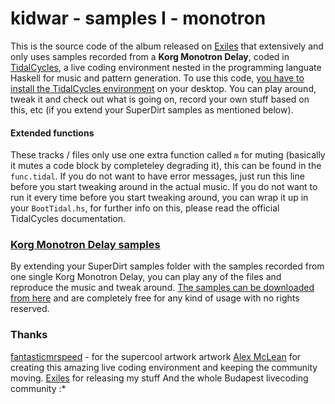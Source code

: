 # kidwar - samples I - monotron
This is the source code of the album released on [Exiles](https://exiles-electronics.bandcamp.com/) that extensively and only uses samples recorded from a **Korg Monotron Delay**, coded in [TidalCycles](https://www.tidalcycles.org), a live coding environment nested in the programming languate Haskell for music and pattern generation.
To use this code, [you have to install the TidalCycles environment](https://tidalcycles.org/index.php/Installation) on your desktop. You can play around, tweak it and check out what is going on, record your own stuff based on this, etc (if you extend your SuperDirt samples as mentioned below).

#### Extended functions
These tracks / files only use one extra function called `m` for muting (basically it mutes a code block by completeley degrading it), this can be found in the `func.tidal`. If you do not want to have error messages, just run this line before you start tweaking around in the actual music. If you do not want to run it every time before you start tweaking around, you can wrap it up in your `BootTidal.hs`, for further info on this, please read the official TidalCycles documentation.

### [Korg Monotron Delay samples](https://archive.org/details/kidwar-monotron-ep-samples)
By extending your SuperDirt samples folder with the samples recorded from one single Korg Monotron Delay, you can play any of the files and reproduce the music and tweak around.
[The samples can be downloaded from here](https://archive.org/details/kidwar-monotron-ep-samples) and are completely free for any kind of usage with no rights reserved.

### Thanks
[fantasticmrspeed](https://www.instagram.com/fantasticmrspeed/) - for the supercool artwork artwork
[Alex McLean](https://github.com/yaxu) for creating this amazing live coding environment and keeping the community moving.
[Exiles](https://exiles-electronics.bandcamp.com) for releasing my stuff
And the whole Budapest livecoding community :*